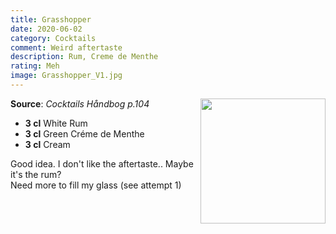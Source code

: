 ```yaml
---
title: Grasshopper
date: 2020-06-02
category: Cocktails
comment: Weird aftertaste
description: Rum, Creme de Menthe
rating: Meh
image: Grasshopper_V1.jpg
---
```


<img src="Grasshopper_V1.jpg" width="200px" height="200px" style="float: right;">

**Source**: *Cocktails Håndbog p.104*

 - **3 cl** White Rum 
 - **3 cl** Green Créme de Menthe
 - **3 cl** Cream

   
 Good idea. I don't like the aftertaste.. Maybe it's the rum?   
 Need more to fill my glass (see attempt 1)


 [attempt1]:Grasshopper_V1.jpg